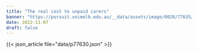 ```yaml
---
title: "The real cost to unpaid carers"
banner: "https://pursuit.unimelb.edu.au/__data/assets/image/0028/77635/The-real-cost-to-unpaid-carers_c9085802-c87e-4817-a98f-76c4ed94ff19.jpg"
date: 2022-11-07
draft: false
---
```


{{< json_article file="data/p77630.json" >}}